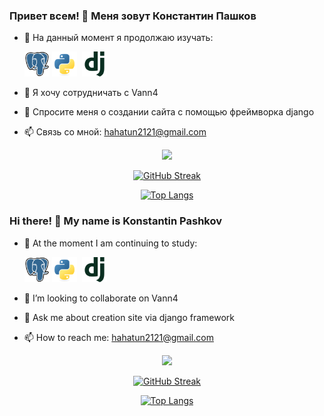 ### Привет всем! 👋 Меня зовут Константин Пашков
- 🌱 На данный момент я продолжаю изучать: <div><img src="https://github.com/devicons/devicon/blob/master/icons/postgresql/postgresql-original.svg" title="Postgresql" alt="Postgresql" width="40" height="40"/>&nbsp;<img src="https://github.com/devicons/devicon/blob/master/icons/python/python-original.svg" title="Python" alt="Python" width="40" height="40"/>&nbsp; <img src="https://github.com/devicons/devicon/blob/master/icons/django/django-plain.svg" title="Django" alt="Django" width="40" height="40"/>&nbsp;</div>

- 👯 Я хочу сотрудничать с Vann4
  
- 💬 Спросите меня о создании сайта с помощью фреймворка django
  
- 📫 Связь со мной: hahatun2121@gmail.com

<div id="header" align="center">
  <img src="https://media.giphy.com/media/7hLfnrOiTBE1q/giphy.gif" width="300"/>
</div>

<div id="info" align="center">
  
[![GitHub Streak](http://github-readme-streak-stats.herokuapp.com?user=FloralPashtetKosuterro&theme=dark&background=000000)](https://git.io/streak-stats)

[![Top Langs](https://github-readme-stats.vercel.app/api/top-langs/?username=FloralPashtetKosuterro)](https://github.com/anuraghazra/github-readme-stats)

</div>

### Hi there! 👋 My name is Konstantin Pashkov

- 🌱 At the moment I am continuing to study: <div><img src="https://github.com/devicons/devicon/blob/master/icons/postgresql/postgresql-original.svg" title="Postgresql" alt="Postgresql" width="40" height="40"/>&nbsp;<img src="https://github.com/devicons/devicon/blob/master/icons/python/python-original.svg" title="Python" alt="Python" width="40" height="40"/>&nbsp; <img src="https://github.com/devicons/devicon/blob/master/icons/django/django-plain.svg" title="Django" alt="Django" width="40" height="40"/>&nbsp;</div>

- 👯 I’m looking to collaborate on Vann4
  
- 💬 Ask me about creation site via django framework
  
- 📫 How to reach me: hahatun2121@gmail.com

<div id="header" align="center">
  <img src="https://media.giphy.com/media/7hLfnrOiTBE1q/giphy.gif" width="300"/>
</div>

<div id="info" align="center">
  
[![GitHub Streak](http://github-readme-streak-stats.herokuapp.com?user=FloralPashtetKosuterro&theme=dark&background=000000)](https://git.io/streak-stats)

[![Top Langs](https://github-readme-stats.vercel.app/api/top-langs/?username=FloralPashtetKosuterro)](https://github.com/anuraghazra/github-readme-stats)

</div>
